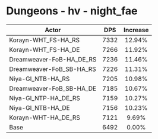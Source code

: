 # Dungeons - hv - night_fae
| Actor | DPS | Increase |
|---|:---:|:---:|
|Korayn-WHT_FS-HA_RS|7332|12.94%|
|Korayn-WHT_FS-HA_DE|7266|11.92%|
|Dreamweaver-FoB-HA_DE_RS|7236|11.46%|
|Dreamweaver-FoB_SB-HA_RS|7226|11.31%|
|Niya-GI_NTB-HA_RS|7205|10.98%|
|Dreamweaver-FoB_SB-HA_DE|7185|10.67%|
|Niya-GI_NTP-HA_DE_RS|7159|10.27%|
|Niya-GI_NTB-HA_DE|7156|10.23%|
|Korayn-WHT-HA_DE_RS|7121|9.69%|
|Base|6492|0.00%|
